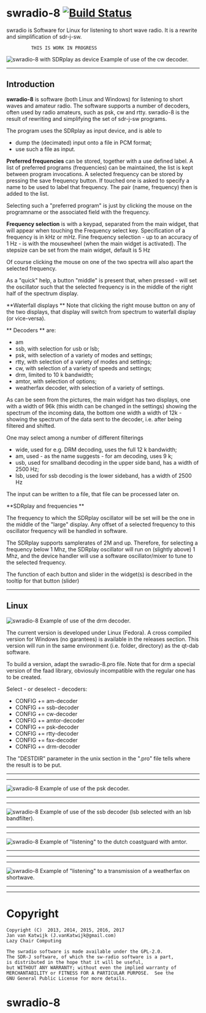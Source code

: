 # swradio-8 [![Build Status](https://travis-ci.org/JvanKatwijk/swradio-8.svg?branch=master)](https://travis-ci.org/JvanKatwijk/swradio-8)

swradio is  Software for Linux for listening to short wave radio.
It is a rewrite and simplification of sdr-j-sw.


             THIS IS WORK IN PROGRESS


![swradio-8 with SDRplay as device](/Screenshot-swradio-1.png?raw=true)
Example of use of the cw decoder.

------------------------------------------------------------------
Introduction
------------------------------------------------------------------

**swradio-8** is software (both Linux and Windows) for
listening to short waves  and amateur radio.
The software supports a number of decoders,
often used by radio amateurs, such as psk, cw and rtty.
swradio-8 is the result of rewriting and simplifying the set
of sdr-j-sw programs.

The program uses the SDRplay as input device, and is able to
* dump the (decimated) input onto a file in PCM format;
* use such a file as input.

**Preferred frequencies**
can be stored, together with a use defined label.
A list of preferred programs (frequencies) can
be maintained, the list is kept between program invocations.
A selected frequency can be stored by pressing the save frequency button.
If touched one is asked to specify a name to be used to label that frequency.
The pair (name, frequency) then is added to the list.

Selecting such a "preferred program" is just by clicking the mouse on 
the programname or the associated field with the frequency.

**Frequency selection**
is with a keypad, separated from the main widget,
that will appear when touching the Frequency select key.
Specification  of a frequency is in kHz or mHz.
Fine frequency selection - up to an accuracy of 1 Hz - is with the
mousewheel (when the main widget is activated).
The stepsize can be set from the main widget, default is 5 Hz

Of course clicking the mouse on one of the two spectra will also apart the selected frequency.

As a "quick" help, a button "middle" is present that, when pressed - will set the oscillator such
that the selected frequency is in the middle of the right half of the spectrum display.

**Waterfall displays **
Note that clicking the right mouse button on any of the two displays, that display will switch from spectrum
to waterfall display (or vice-versa).

** Decoders ** are:
* am
* ssb, with selection for usb or lsb;
* psk, with selection of a variety of modes and settings;
* rtty, with selection of a variety of modes and settings;
* cw, with selection of a variety of speeds and settings;
* drm, limited to 10 k bandwidth;
* amtor, with selection of options;
* weatherfax decoder, with selection of a variety of settings.

As can be seen from the pictures, the main widget has two displays, one with a
width of 96k (this width can be changed in the settings)
showing the spectrum of the incoming data,
the bottom one width a width of 12k -
showing the spectrum of the data sent to the decoder, i.e. after being
filtered and shifted.

One may select among a number of different filterings
* wide, used for e.g. DRM decoding, uses the full 12 k bandwidth;
* am, used - as the name suggests - for am decoding, uses 9 k;
* usb, used for smallband decoding in the upper side band, has a width of 2500 Hz;
* lsb, used for ssb decoding is the lower sideband, has a width of 2500 Hz

The input can be written to a file, that file can be processed later on.

**SDRplay and frequencies **

The frequency to which the SDRplay oscillator will be set will be
the one in the middle of the "large" display. Any offset of a selected
frequency to this oscillator frequency will be handled in software.

The SDRplay supports samplerates of 2M and up. Therefore, for selecting
a frequency below 1 Mhz, the SDRplay oscillator will run on (slightly above)
1 Mhz, and the device handler will use a software oscillator/mixer to tune to
the selected frequency.

The function of each button and slider in the widget(s) is described in the
tooltip for that button (slider)

------------------------------------------------------------------
Linux
------------------------------------------------------------------
![swradio-8](Screenshot-swradio-2.png?raw=true)
Example of use of the drm decoder.

The current version is developed under Linux (Fedora). A cross compiled version
for Windows (no garantees) is available in the releases section. This version will
run in the same environment (i.e. folder, directory) as the qt-dab software.

To build a version, adapt the swradio-8.pro file.
Note that for drm a special version of the faad library,
obviosuly incompatible with the regular one has to be created.

Select - or deselect - decoders:

* CONFIG          += am-decoder
* CONFIG          += ssb-decoder
* CONFIG          += cw-decoder
* CONFIG          += amtor-decoder
* CONFIG          += psk-decoder
* CONFIG          += rtty-decoder
* CONFIG          += fax-decoder
* CONFIG          += drm-decoder

The "DESTDIR" parameter in the unix section in the ".pro" file tells where the result is to be put.

-------------------------------------------------------------------------
-------------------------------------------------------------------------

![swradio-8](/Screenshot-swradio-3.png?raw=true)
Example of use of the psk decoder.

--------------------------------------------------------------------------
--------------------------------------------------------------------------

![swradio-8](/Screenshot-swradio-4.png?raw=true)
Example of use of the ssb decoder (lsb selected with an lsb bandfilter).

--------------------------------------------------------------------------
--------------------------------------------------------------------------

![swradio-8](/Screenshot-swradio-5.png?raw=true)
Example of "listening" to the dutch coastguard with amtor.

--------------------------------------------------------------------------
----------------------------------------------------------------------
----
![swradio-8](/Screenshot-swradio-6.png?raw=true)
Example of "listening" to a transmission of a weatherfax on shortwave.

--------------------------------------------------------------------------
--------------------------------------------------------------------------

# Copyright


	Copyright (C)  2013, 2014, 2015, 2016, 2017
	Jan van Katwijk (J.vanKatwijk@gmail.com)
	Lazy Chair Computing

	The swradio software is made available under the GPL-2.0.
	The SDR-J software, of which the sw-radio software is a part, 
	is distributed in the hope that it will be useful,
	but WITHOUT ANY WARRANTY; without even the implied warranty of
	MERCHANTABILITY or FITNESS FOR A PARTICULAR PURPOSE.  See the
	GNU General Public License for more details.

# swradio-8
